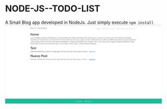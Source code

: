 # NODE-JS--TODO-LIST
A Small Blog app developed in NodeJs. 
Just simply execute `npm install`
![Example screenshot](./portada.jpg)